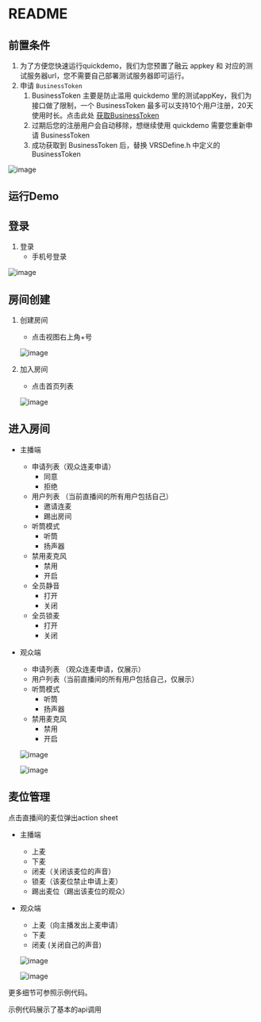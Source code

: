 # README

## 前置条件

1. 为了方便您快速运行quickdemo，我们为您预置了融云 appkey 和 对应的测试服务器url，您不需要自己部署测试服务器即可运行。
2. 申请  `BusinessToken`
   1. BusinessToken 主要是防止滥用 quickdemo 里的测试appKey，我们为接口做了限制，一个 BusinessToken 最多可以支持10个用户注册，20天使用时长。点击此处 [获取BusinessToken](https://rcrtc-api.rongcloud.net/code)
   2. 过期后您的注册用户会自动移除，想继续使用 quickdemo 需要您重新申请 BusinessToken
   3. 成功获取到 BusinessToken 后，替换 VRSDefine.h 中定义的 BusinessToken
   
![image](https://github.com/rongcloud/ios-voiceroom-quickdemo/blob/main/img/business_token.png)


## 运行Demo

## 登录

1. 登录
   - 手机号登录
   

![image](https://github.com/rongcloud/ios-voiceroom-quickdemo/blob/main/img/login.jpg)

## 房间创建

1. 创建房间
   * 点击视图右上角+号
   
   ![image](https://github.com/rongcloud/ios-voiceroom-quickdemo/blob/main/img/create.jpg)
   
2. 加入房间
   * 点击首页列表
   
   ![image](https://github.com/rongcloud/ios-voiceroom-quickdemo/blob/main/img/list.jpg)

## 进入房间

- 主播端
  - 申请列表（观众连麦申请）
    - 同意
    - 拒绝
  - 用户列表 （当前直播间的所有用户包括自己）
    - 邀请连麦
    - 踢出房间
  - 听筒模式
    - 听筒
    - 扬声器
  - 禁用麦克风
    - 禁用
    - 开启
  - 全员静音
    - 打开
    - 关闭
  - 全员锁麦
    - 打开
    - 关闭
- 观众端
  - 申请列表 （观众连麦申请，仅展示）
  - 用户列表（当前直播间的所有用户包括自己，仅展示）
  - 听筒模式
    - 听筒
    - 扬声器
  - 禁用麦克风
    - 禁用
    - 开启

   ![image](https://github.com/rongcloud/ios-voiceroom-quickdemo/blob/main/img/host.jpg)
  
   ![image](https://github.com/rongcloud/ios-voiceroom-quickdemo/blob/main/img/audience.jpg)

## 麦位管理

点击直播间的麦位弹出action sheet

- 主播端

  - 上麦
  - 下麦
  - 闭麦（关闭该麦位的声音） 
  - 锁麦（该麦位禁止申请上麦）
  - 踢出麦位（踢出该麦位的观众）

- 观众端

  - 上麦（向主播发出上麦申请）
  - 下麦
  - 闭麦  (关闭自己的声音)
  
  ![image](https://github.com/rongcloud/ios-voiceroom-quickdemo/blob/main/img/host_sheet.jpg)
  
  ![image](https://github.com/rongcloud/ios-voiceroom-quickdemo/blob/main/img/aduience_sheet.jpg)

更多细节可参照示例代码。

示例代码展示了基本的api调用

